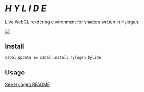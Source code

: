 # *H Y L I D E*

Live WebGL rendering environment for shaders written in [Hylogen](https://github.com/sleexyz/hylogen).

![](https://thumbs.gfycat.com/SoftAdeptAlaskajingle-size_restricted.gif)

## Install
```
cabal update && cabal install hylogen hylide
```
## Usage
[See Hylogen README](https://github.com/sleexyz/hylogen)
